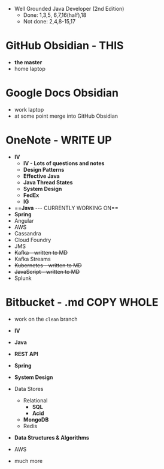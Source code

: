 
- Well Grounded Java Developer (2nd Edition)
	- Done: 1,3,5, 6,7,16(half),18
	- Not done: 2,4,8-15,17

# GitHub Obsidian - THIS

- **the master** 
- home laptop
# Google Docs Obsidian

- work laptop
- at some point merge into GitHub Obsidian

# OneNote - WRITE UP

- **IV**
	- **IV - Lots of questions and notes**
	- **Design Patterns**
	- **Effective Java**
	- **Java Thread States**
	- **System Design**
	- **FedEx**
	- **IG**
- ==**Java** --- CURRENTLY WORKING ON==
- **Spring**
- Angular
- AWS
- Cassandra
- Cloud Foundry
- JMS
- ~~Kafka - written to MD~~
- Kafka Streams
- ~~Kubernetes - written to MD~~
- ~~JavaScript -  written to MD~~
- Splunk


# Bitbucket - .md COPY WHOLE

- work on the `clean` branch

- **IV**
- **Java** 
- **REST API**
- **Spring**
- **System Design**
- Data Stores
	- Relational
		- **SQL**
		- **Acid**
	- **MongoDB**
	- Redis
- **Data Structures & Algorithms**
- AWS
- much more

